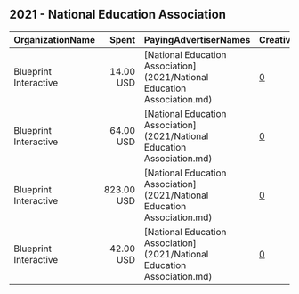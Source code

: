 ## 2021 - National Education Association 
|OrganizationName|Spent|PayingAdvertiserNames|CreativeUrls|Impressions|Genders|AgeBrackets|CountryCodes|BillingAddresses|CandidateBallotInformation|
|:---|---:|:---|:---|---:|:---|:---|:---|:---|:---|
|Blueprint Interactive|14.00 USD|[National Education Association](2021/National Education Association.md)|[0](https://www.snap.com/political-ads/asset/8336b53bd8221e6e971817580a5112478ea8b0edf98b890c6cd14347d514092a?mediaType=mp4)|1,915||18-35|united states|"1730 Rhode Island Ave NW Suite 1014,Washington,20036,US"||
|Blueprint Interactive|64.00 USD|[National Education Association](2021/National Education Association.md)|[0](https://www.snap.com/political-ads/asset/53ebb1343caa30df536915ccabf3cc519e15e0b8ba0f33a97c6c2e87a9024263?mediaType=mp4)|6,145||35-|united states|"1730 Rhode Island Ave NW Suite 1014,Washington,20036,US"||
|Blueprint Interactive|823.00 USD|[National Education Association](2021/National Education Association.md)|[0](https://www.snap.com/political-ads/asset/8c9c83d6c33a5e9622274f1331fdfbe9d882c9a4eacc110cdba4956185c221ec?mediaType=mp4)|91,581||18-35|united states|"1730 Rhode Island Ave NW Suite 1014,Washington,20036,US"||
|Blueprint Interactive|42.00 USD|[National Education Association](2021/National Education Association.md)|[0](https://www.snap.com/political-ads/asset/5852256fa591fb1244720f1d6284b4f57eafbc984c7d095276a37434f01987ea?mediaType=mp4)|5,800||18-35|united states|"1730 Rhode Island Ave NW Suite 1014,Washington,20036,US"||
